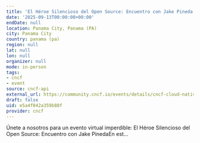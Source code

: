 ```yaml
---
title: 'El Héroe Silencioso del Open Source: Encuentro con Jake Pineda'
date: '2025-09-13T00:00:00+00:00'
endDate: null
location: Panama City, Panama (PA)
city: Panama City
country: panama (pa)
region: null
lat: null
lon: null
organizer: null
mode: in-person
tags:
- cncf
- event
source: cncf-api
external_url: https://community.cncf.io/events/details/cncf-cloud-native-panama-presents-el-heroe-silencioso-del-open-source-encuentro-con-jake-pineda/
draft: false
uid: e5a4f042a359b88f
provider: cncf
---
```

Únete a nosotros para un evento virtual imperdible: El Héroe Silencioso del Open Source: Encuentro con Jake PinedaEn est...
